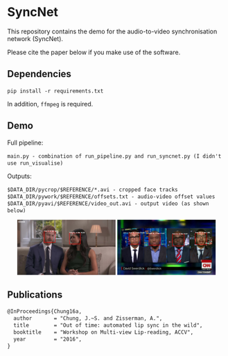 # SyncNet

This repository contains the demo for the audio-to-video synchronisation network (SyncNet). 

Please cite the paper below if you make use of the software. 

## Dependencies
```
pip install -r requirements.txt
```

In addition, `ffmpeg` is required.


## Demo


Full pipeline:
```
main.py - combination of run_pipeline.py and run_syncnet.py (I didn't use run_visualise)
```

Outputs:
```
$DATA_DIR/pycrop/$REFERENCE/*.avi - cropped face tracks
$DATA_DIR/pywork/$REFERENCE/offsets.txt - audio-video offset values
$DATA_DIR/pyavi/$REFERENCE/video_out.avi - output video (as shown below)
```
<p align="center">
  <img src="img/ex1.jpg" width="45%"/>
  <img src="img/ex2.jpg" width="45%"/>
</p>

## Publications
 
```
@InProceedings{Chung16a,
  author       = "Chung, J.~S. and Zisserman, A.",
  title        = "Out of time: automated lip sync in the wild",
  booktitle    = "Workshop on Multi-view Lip-reading, ACCV",
  year         = "2016",
}
```
